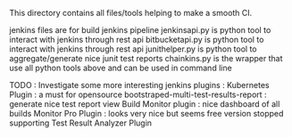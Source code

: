 This directory contains all files/tools helping to make a smooth CI.

jenkins files are for build jenkins pipeline
jenkinsapi.py   is python tool to interact with jenkins through rest api
bitbucketapi.py is python tool to interact with jenkins through rest api
junithelper.py  is python tool to aggregate/generate nice junit test reports
chainkins.py    is the wrapper that use all python tools above and can be used in command line

TODO :
Investigate some more interesting jenkins plugins :
Kubernetes Plugin : a must for opensource
bootstraped-multi-test-results-report : generate nice test report view
Build Monitor plugin : nice dashboard of all builds
Monitor Pro Plugin : looks very nice but seems free version stopped supporting
Test Result Analyzer Plugin